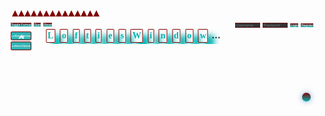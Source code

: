 <html>
<head>
  <link rel="stylesheet" href="https://fonts.googleapis.com/css2?family=UnifrakturMaguntia&display=swap">
  <style>
    header {
      position: relative;
      background-image: url("https://images.unsplash.com/photo-1534447677768-be436bb09401?ixlib=rb-1.2.1&auto=format&fit=750&q=80");
      background-size: cover;
      background-position: center;
      padding: 80px; /* Adjust the padding value as needed */
    }
    #wigz {
      height: 20%;
      display: inline-block;
      align-items: center;
      justify-content: center;position: absolute;
      top: 15%;
      left: 41%;
      transform: translate(-50%, -50%);
    }
    #wigz .heading {
      font-family: 'UnifrakturMaguntia', cursive;
      font-size: 14px;
      text-align: center;
      position: relative;
      text-shadow: #00b3b3;
      white-space: nowrap;
      overflow: hidden;
      text-overflow: ellipsis;
      width: 99%;
    }
    #wigz .heading span {
      display: inline-block;
      transition: transform 0.5s ease-in-out, color 0.5s ease-in-out;
      color: #00b3b3;
      border: 1px solid #800000;
      padding: 2px;
      margin: 2px;
      border-radius: 1px;
      box-shadow: 10px 10px 10px #00b3b3;
    }#wigz .heading span:hover {
      animation-name: move;
      animation-duration: 2s;
      animation-timing-function: ease-in-out;
      animation-iteration-count: infinite;
      color: yellow;
      background-color: #000;
      transform: rotate(440deg);
      box-shadow: #800000;
    }@keyframes move {
      0% {
        transform: rotate(0) translateX(0);
      }
      50% {
        transform: rotate(180deg) translateX(40px);
      }
      100% {
        transform: rotate(0) translateX(0);
      }
    }
    .leah {
  display: inline-block;
  align-items: center;
  justify-content: center;
  height: 80vh;
  padding: 9px;
  position: absolute;
  top: 3px;
  right: 1px;
}
input[type="text"],
input[type="password"] {
  width: 40px;
  padding: 0px;
  margin-right: 0px;
  border-radius: 0px;
  background-color: #333;
  color: #fff;
  font-family: Arial, sans-serif;
  border: 1px dashed #800000;
  font-size: 6px;
}
input[type="text"]:focus,
input[type="password"]:focus {
  box-shadow: 0 0 3px #00b3b3;
  border: 1px dashed #800000;
}
.button:hover {
  transform: scale(2);
}
.button::before {
  content: "wer dat squeegee!";
  position: fixed;
  top: 19px;
  left: 50%;
  transform: translateX(-50%);
  background-color: #333;
  color: #fff;
  padding: 2px;
  border-radius: 2px;
  visibility: hidden;
  opacity: 0;
  transition: visibility 0s, opacity 0.5s linear;
  font-size: 10px;
  line-height: 1.2;
  z-index: 1000;
  white-space: nowrap;
  border: 1px dashed #800000;
  writing-mode: vertical-lr; /* Displays the text vertically */
  text-orientation: upright; /* Ensures upright orientation of characters */
}
.button:hover::before {
  visibility: visible;
  opacity: 1;
}
    .triangle-container {
      display: flex;
      justify-content: center;
      position: absolute;
      top: 0;
      left: 0;
      right: 340;
    }
    .triangle {
      width: 0;
      height: 0;
      border-left: 5px solid transparent;
      border-right: 5px solid transparent;
      border-bottom: 10px solid #800000; /* Initial color */
      cursor: pointer;
      transition: background-color 0.5s, transform 0.5s;
    }
    .triangle.clicked {
      transform: translateX(200px); /* Adjust the desired distance */
    }
    .triangle:hover {
      background-color: #00b3b3;
    }
    .triangle:hover ~ .triangle {
      background-color: #800000;
    }
    .clock {
      position: absolute;
      top: 10px;
      left: 14px;
      font-size: 7px;
      cursor: pointer;
      color: white;
    }
    .clock {
      position: absolute;
      top: 10px;
      left: 14px;
      font-size: 7px;
      cursor: pointer;
      color: white;
    }
    .timer {
      position: absolute;
      top: 10px;
      left: 49px;
      font-size: 7px;
      color: white;
    }
    .button-container {
      position: absolute;
      top: 10.5px;
      left: 10px;
    }
    .button {
      display: inline-block;
      padding: 0px 0.5px;
      font-size: 5px;
      cursor: pointer;
      background: linear-gradient(to bottom, #800000, #00b3b3);
      color: #ffffff;
      border: none;
      border-radius: 0px;
      margin-right: 0px;
      margin-bottom: 0px;
    }
    .button:hover {
      background-color: #00b3b3;
      animation: pulse 1s infinite;
    }
    @keyframes pulse {
      0% { transform: scale(1); }
      50% { transform: scale(1.1); }
      100% { transform: scale(1); }
    }.nav-item {
  background-color: #30b3b3;
  width: 33px;
  height: 14px;
  color: white;
  text-align: center;
  font-size: 5px;
  font-family: Arial, sans-serif;
  cursor: pointer;
  transition: transform 0.5s, background-color 0.5s;
  overflow: hidden;
  border: 0.5px solid #800000;
  border-radius: 2px;
  box-sizing: border-box;
  margin-bottom: 2px;
  position: absolute;
}
.nav-item:nth-child(1) {
  top: 34px;
  left: 10px;
}
.nav-item:nth-child(2) {
  top: 50px;
  left: 10px;
}
.nav-item:hover:before {
  border-bottom: 2px solid #00b3b3; /* Adjusted border size for mobile devices */
  opacity: 1;
  transform: translate(-50%, -50%) rotate(45deg) scale(1.2);
}
.nav-item.clicked {
      transform: rotateX(360deg) rotateY(360deg) rotateZ(360deg);
    }
    .nav-item:after {
      content: "";
      position: absolute;
      top: 10px;
      left: 10px;
      width: calc(100% - 4px);
      height: calc(100% - 4px);
      opacity: 0;
      border: 1px solid #00b3b3;
      transition: opacity 1.5s;
      pointer-events: none;
      mix-blend-mode: overlay;
    }
    .nav-item span.number {
      z-index: 3;
      color: black;
    }
    .nav-item .text {
  position: absolute;
  top: 50%;
  left: 50%;
  transform: translate(-50%, -50%);
  z-index: 1;
}
.nav-item i {
  font-size: 8px; /* Increased font size for mobile devices */
  position: relative;
  top: 18%;
  left: auto;
  transform: none;
    }
    #planet {
      position: absolute;
      bottom: 14;
      right: 14;
      width: 14px;
      height: 14px;
      border-radius: 50%;
      background: linear-gradient(#800000, #00b3b3);
      cursor: pointer;
      transition: transform 0.3s, right 0.3s, bottom 0.3s;
      box-shadow: 0px 0px 10px rgba(0, 88, 184, 0.5);
      transform-origin: center;
    }
    #planet:hover {
      transform: scale(1.2);
    }
    #popup {
      position: absolute;
      top: calc(100% + 20px);
      left: 50%;
      transform: translateX(-50%);
      width: 140px;
      padding: 1px;
      background: linear-gradient(#800000, #00b3b3);
      color: #ffffff;
      border-radius: 10px;
      opacity: 0;
      pointer-events: none;
      transition: opacity 0.3s, top 0.3s;
      text-align: center;
    }
    #planet:hover + #popup {
      opacity: 1;
      pointer-events: auto;
      top: calc(100% + 10px);
    }
    @media only screen and (max-width: 600px) {
    }
  </style>
</head>
<header>
  <div id="wigz">
    <h1 class="heading">
      <span>L</span>
      <span>o</span>
      <span>f</span>
      <span>t</span>
      <span>i</span>
      <span>e</span>
      <span>s</span>
      <span>W</span>
      <span>i</span>
      <span>n</span>
      <span>d</span>
      <span>o</span>
      <span>w</span>
      <span>S</span>
    </h1>
  </div>
  <div class="leah">
    <div class="header-form">
      <input type="text" id="username" placeholder="Username" required>
      <input type="password" id="password" placeholder="Password" required>
      <button type="submit" id="login-button" class="button">Login</button>
      <button id="register-button" class="button">Register</button>
    </div>
  </div>
  <div class="triangle-container">
    <div class="triangle"></div>
    <div class="triangle"></div>
    <div class="triangle"></div>
    <div class="triangle"></div>
    <div class="triangle"></div>
    <div class="triangle"></div>
    <div class="triangle"></div>
    <div class="triangle"></div>
    <div class="triangle"></div>
    <div class="triangle"></div>
    <div class="triangle"></div>
    <div class="triangle"></div>
    <div class="triangle"></div>
    <div class="triangle"></div>
  </div>
  <div id="clock" class="clock">00:00</div>
  <div id="timer" class="timer">00:00:00</div>
  <div class="button-container">
    <button id="format-toggle" class="button">Toggle Format</button>
    <button id="timer-start" class="button">Start</button>
    <button id="timer-reset" class="button">Reset</button>
  </div>
  <div class="container">
    <div class="nav-item" onclick="handleClick(event)">
      <i class="icon game-icon">&#x1F3AE;</i>
      <span class="text">LoftiesGames</span>
    </div>
    <div class="nav-item" onclick="handleClick(event)">
      <i class="icon video-icon">&#x1F3A5;</i>
      <span class="text">LoftiesVideos</span>
    </div>
  </div>
  <div id="container">
    <div id="planet" onclick="movePlanet()"></div>
    <div id="popup">
      <h2>Wer dat Squeegee</h2>
      <p>In cyberspace, a squeegee hides,
        Find its place, and luck abides.
        A window's gleam, the prize shall be,
        On this webpage, solve and see.</p>
    </div>
  </div>
</header>
<body>
<script>document.getElementById("login-button").addEventListener("click", function() {
      var username = document.getElementById("username").value;
      var password = document.getElementById("password").value;
      // Perform login authentication logic here
      if (username === "admin" && password === "password") {
        alert("Login successful!");
        // Redirect to user dashboard or personalized page
      } else {
        alert("Invalid username or password. Please try again.");
      }
    });
// Redirect to sign up page
    document.getElementById("register-button").addEventListener("click", function() {
      window.location.href = "signup.html"; // Replace with your sign up page URL
    });
const triangles = document.querySelectorAll('.triangle');
triangles.forEach((triangle, index) => {
      triangle.addEventListener('click', () => {
        triangle.classList.toggle('clicked');
      });
    });
function getRandomColor() {
  var letters = "0123456789ABCDEF";
  var color = "#";
  for (var i = 0; i < 6; i++) {
    color += letters[Math.floor(Math.random() * 16)];
  }
  return color;
}
var buttons = document.getElementsByClassName("button");
for (var i = 0; i < buttons.length; i++) {
  buttons[i].addEventListener("mouseover", function() {
    this.style.backgroundColor = getRandomColor();
  });
  buttons[i].addEventListener("mouseout", function() {
    this.style.backgroundColor = "#800000";
  });
}
function getRandomColor() {
      var letters = "0123456789ABCDEF";
      var color = "#";
      for (var i = 0; i < 6; i++) {
        color += letters[Math.floor(Math.random() * 16)];
      }
      return color;
    }
// Get all the buttons with the "button" class
    var buttons = document.getElementsByClassName("button");
// Loop through each button and attach event listeners for mouseover and mouseout
    for (var i = 0; i < buttons.length; i++) {
      buttons[i].addEventListener("mouseover", function() {
        this.style.backgroundColor = getRandomColor();
      });
buttons[i].addEventListener("mouseout", function() {
        this.style.backgroundColor = "#800000"; // Restores the default background color
      });
    }
var clock = document.getElementById("clock");
var timer = document.getElementById("timer");
var formatToggle = document.getElementById("format-toggle");
var timerStart = document.getElementById("timer-start");
var timerReset = document.getElementById("timer-reset");
formatToggle.addEventListener("click", function() {
  clock.classList.toggle("timer");
  timer.classList.toggle("clock");
});
timerStart.addEventListener("click", function() {
  });
timerReset.addEventListener("click", function() {
 });
function updateClock() {
  const clockElement = document.getElementById("clock");
  const date = new Date();
  let hours = date.getHours();
  let minutes = date.getMinutes();
  let ampm = "";
  if (is24HourFormat()) {
    hours = padZero(hours);
  } else {
    hours = convertTo12Hour(hours);
    ampm = hours >= 12 ? "PM" : "AM";
  }
  minutes = padZero(minutes);
  const time = `${hours}:${minutes} ${ampm}`;
  clockElement.textContent = time;
  clockElement.className = "clock";
}
function is24HourFormat() {
  return localStorage.getItem("format") === "24";
}
function toggleFormat() {
  const formatToggle = document.getElementById("format-toggle");
  formatToggle.addEventListener("click", function() {
    const currentFormat = localStorage.getItem("format");
    const newFormat = currentFormat === "24" ? "12" : "24";
    localStorage.setItem("format", newFormat);
    updateClock();
  });
}
function padZero(value) {
  return value.toString().padStart(2, "0");
}
function convertTo12Hour(hours) {
  return hours > 12 ? hours - 12 : hours;
}
let timerInterval;
let timerSeconds = 0;
function startTimer() {
  const timerElement = document.getElementById("timer");
  const timerStartButton = document.getElementById("timer-start");
  const timerResetButton = document.getElementById("timer-reset");
  timerStartButton.addEventListener("click", function() {
    if (timerInterval) {
      clearInterval(timerInterval);
      timerInterval = null;
      timerStartButton.textContent = "Start";
    } else {
      timerInterval = setInterval(function() {
        timerSeconds++;
        const hours = Math.floor(timerSeconds / 3600);
        const minutes = Math.floor((timerSeconds % 3600) / 60);
        const seconds = timerSeconds % 60;
        const time = `${padZero(hours)}:${padZero(minutes)}:${padZero(seconds)}`;
        timerElement.textContent = time;
      }, 1000);
      timerStartButton.textContent = "Pause";
    }
  });
  timerResetButton.addEventListener("click", function() {
    clearInterval(timerInterval);
    timerInterval = null;
    timerSeconds = 0;
    timerElement.textContent = "00:00:00";
    timerStartButton.textContent = "Start";
  });
}
function initializeClock() {
    localStorage.removeItem('format');
  updateClock();
  toggleFormat();
  startTimer();
}
initializeClock();
 var clickCount = 0;
function handleClick(event) {
      event.stopPropagation();
      clickCount++;
      var navItem = event.target.closest('.nav-item');
      var number = document.createElement('span');
      switch (clickCount) {
        case 1: number.textContent = 'Games'; break;
        case 2: number.textContent = 'Are'; break;
        case 3: number.textContent = 'Coming'; break;
        case 4: number.textContent = 'Soon'; break;
        case 5: number.textContent = 'I Hope'; break;
        default: number.textContent = clickCount; break;
      }
      number.className = 'number';
      navItem.innerHTML = '';
      navItem.appendChild(document.createElement('i')).className = 'icon';
      navItem.appendChild(number);
      animateNavItem(navItem);
      if (clickCount >= 5) window.location.href = "https://example.com";
    }
function animateNavItem(navItem) {
      navItem.classList.add('clicked');
      setTimeout(function() {
        navItem.classList.remove('clicked');
      }, 500);
    }
    function getRandomColor() {
      var letters = "0123456789ABCDEF";
      var color = "#";
      for (var i = 0; i < 6; i++) {
        color += letters[Math.floor(Math.random() * 16)];
      }
      return color;
    }
    function movePlanet() {
      var planet = document.getElementById("planet");
      var currentPosition = parseInt(planet.style.left) || 0;
      var newPosition = currentPosition + 10;
      planet.style.left = newPosition + "px";
    }
    function getRandomPosition() {
      var headerWidth = document.querySelector('header').offsetWidth;
      var planetWidth = 50;
      var maxLeft = headerWidth - planetWidth;
      var randomLeft = Math.floor(Math.random() * maxLeft);
      return { left: randomLeft };
    }
    window.onload = function() {
      var planet = document.getElementById("planet");
      var popup = document.getElementById("popup");
      planet.style.backgroundColor = getRandomColor();
      var position = getRandomPosition();
      planet.style.right = position.right + "px";
      planet.style.bottom = position.bottom + "px";
      planet.onclick = function() {
        movePlanet();
        planet.style.backgroundColor = getRandomColor();
      };
    };
</script>
</body>
</html>